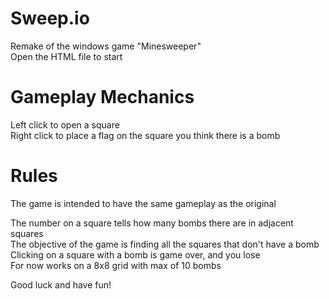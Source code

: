 # Sweep.io
Remake of the windows game "Minesweeper"  
Open the HTML file to start

# Gameplay Mechanics
Left click to open a square  
Right click to place a flag on the square you think there is a bomb

# Rules
The game is intended to have the same gameplay as the original  

The number on a square tells how many bombs there are in adjacent squares  
The objective of the game is finding all the squares that don't have a bomb  
Clicking on a square with a bomb is game over, and you lose  
For now works on a 8x8 grid with max of 10 bombs  

Good luck and have fun!
